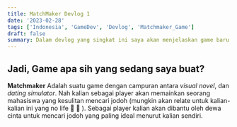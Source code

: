 ```yaml
---
title: MatchMaker Devlog 1
date: '2023-02-28'
tags: ['Indonesia', 'GameDev', 'Devlog', 'Matchmaker_Game']
draft: false
summary: Dalam devlog yang singkat ini saya akan menjelaskan game baru yang sedang saya kerjakan
---
```


## Jadi, Game apa sih yang sedang saya buat?
**Matchmaker** Adalah suatu game dengan campuran antara *visual novel*, dan *dating simulator*. Nah kalian sebagai player akan memainkan seorang mahasiswa yang kesulitan mencari jodoh (mungkin akan relate untuk kalian-kalian ini yang no life  🤣 🤣 ). Sebagai player kalian akan dibantu oleh dewa cinta untuk mencari jodoh yang paling ideal menurut kalian sendiri.
